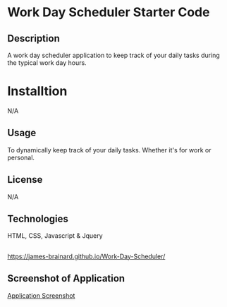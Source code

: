 # Work Day Scheduler Starter Code

## Description

A work day scheduler application to keep track of your daily tasks during the typical work day hours.

# Installtion

N/A

## Usage

To dynamically keep track of your daily tasks. Whether it's for work or personal.

## License

N/A

## Technologies

HTML, CSS, Javascript & Jquery

## 

https://james-brainard.github.io/Work-Day-Scheduler/

## Screenshot of Application

[Application Screenshot](Work-Scheduler.JPG)